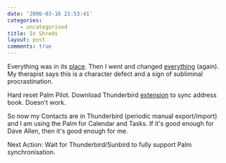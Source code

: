 ```yaml
---
date: '2006-03-16 21:53:41'
categories:
    - uncategorised
title: In Shreds
layout: post
comments: true
---
```

Everything was in its
[place](http://www.nbrightside.com/blog/2006/02/27/full-circle/). Then I
went and changed
[everything](http://www.nbrightside.com/blog/2006/03/08/thunderbirds-are-go/)
(again). My therapist says this is a character defect and a sign of
subliminal procrastination.

Hard reset Palm Pilot. Download Thunderbird
[extension](http://kb.mozillazine.org/Talk:PalmSync_(Thunderbird)) to
sync address book. Doesn't work.

So now my Contacts are in Thunderbird (periodic manual export/import)
and I am using the Palm for Calendar and Tasks. If it's good enough for
Dave Allen, then it's good enough for me.

Next Action: Wait for Thunderbird/Sunbird to fully support Palm
synchronisation.
